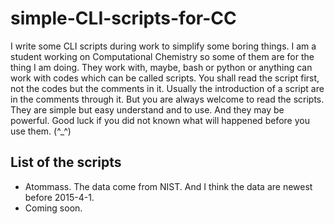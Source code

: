 # simple-CLI-scripts-for-CC
I write some CLI scripts during work to simplify some boring things.  I am a student working on Computational Chemistry so some of them are for the thing I am doing.
They work with, maybe, bash or python or anything can work with codes which can be called scripts.
You shall read the script first, not the codes but the comments in it.  Usually the introduction of a script are in the comments through it.
But you are always welcome to read the scripts.  They are simple but easy understand and to use.  And they may be powerful.
Good luck if you did not known what will happened before you use them. (^_^)

## List of the scripts
* Atommass.  The data come from NIST.  And I think the data are newest before 2015-4-1.
* Coming soon.


